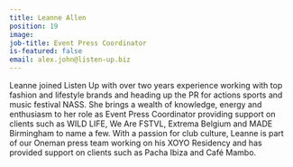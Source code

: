 ```yaml
---
title: Leanne Allen
position: 19
image: 
job-title: Event Press Coordinator
is-featured: false
email: alex.john@listen-up.biz
---
```


Leanne joined Listen Up with over two years experience working with top fashion and lifestyle brands and heading up the PR for actions sports and music festival NASS. She brings a wealth of knowledge, energy and enthusiasm to her role as Event Press Coordinator providing support on clients such as WILD LIFE, We Are FSTVL, Extrema Belgium and MADE Birmingham to name a few. With a passion for club culture, Leanne is part of our Oneman press team working on his XOYO Residency and has provided support on clients such as Pacha Ibiza and Café Mambo.